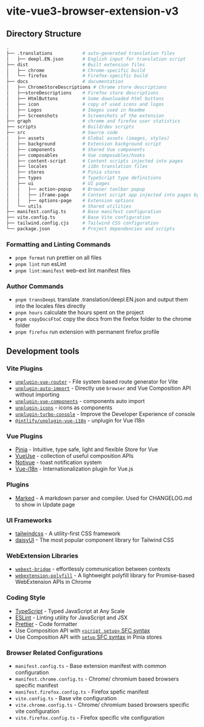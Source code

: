 # vite-vue3-browser-extension-v3


## Directory Structure

```bash
.
├── .translations           # auto-generated translation files
│   ├── deepl.EN.json       # English input for translation script
├── dist                    # Built extension files
│   ├── chrome              # Chrome-specific build
│   └── firefox             # Firefox-specific build
├── docs                    # documentation
│   ├── ChromeStoreDescriptions # Chrome store descriptions
│   ├──storeDescriptions    # Firefox store descriptions
│   ├── HtmlButtons         # Some downloaded html buttons
│   ├── icon                # copy of used icons and logos
│   ├── Logos               # Images used in Readme
│   ├── Screenshots         # Screenshots of the extension
├── graph                   # chrome and firefox user statistics
├── scripts                 # Build/dev scripts
├── src                     # Source code
│   ├── assets              # Global assets (images, styles)
│   ├── background          # Extension background script
│   ├── components          # Shared Vue components
│   ├── composables         # Vue composables/hooks
│   ├── content-script      # Content scripts injected into pages
│   ├── locales             # i18n translation files
│   ├── stores              # Pinia stores
│   ├── types               # TypeScript type definitions
│   ├── ui                  # UI pages
│   │   ├── action-popup    # Browser toolbar popup
│   │   ├── iframe-page     # Content script app injected into pages by content script
│   │   ├── options-page    # Extension options
│   └── utils               # Shared utilities
├── manifest.config.ts      # Base manifest configuration
├── vite.config.ts          # Base Vite configuration
├── tailwind.config.cjs     # Tailwind CSS configuration
└── package.json            # Project dependencies and scripts
```

### Formatting and Linting Commands

- ```pnpm format``` run prettier on all files 
- ```pnpm lint``` run esLint
- ```pnpm lint:manifest``` web-ext lint manifest files

### Author Commands

- ```pnpm transDeepL``` translate .translation/deepl.EN.json and output them into the locales files directly
- ```pnpm hours``` calculate the hours spent on the project
- ```pnpm copyDocsFtoC``` copy the docs from the firefox folder to the chrome folder
- ```pnpm firefox``` run extension with permanent firefox profile


## Development tools

### Vite Plugins

- [`unplugin-vue-router`](https://github.com/posva/unplugin-vue-router) - File system based route generator for Vite
- [`unplugin-auto-import`](https://github.com/antfu/unplugin-auto-import) - Directly use `browser` and Vue Composition API without importing
- [`unplugin-vue-components`](https://github.com/antfu/vite-plugin-components) - components auto import
- [`unplugin-icons`](https://github.com/antfu/unplugin-icons) - icons as components
- [`unplugin-turbo-console`](https://github.com/unplugin/unplugin-turbo-console) - Improve the Developer Experience of console
- [`@intlify/unplugin-vue-i18n`](https://github.com/intlify/bundle-tools/tree/main/packages/unplugin-vue-i18n) - unplugin for Vue I18n

### Vue Plugins

- [Pinia](https://pinia.vuejs.org/) - Intuitive, type safe, light and flexible Store for Vue
- [VueUse](https://github.com/antfu/vueuse) - collection of useful composition APIs
- [Notivue](https://github.com/smastrom/notivue) - toast notification system
- [Vue-i18n](https://kazupon.github.io/vue-i18n/) - Internationalization plugin for Vue.js

### Plugins

- [Marked](https://github.com/markedjs/marked) - A markdown parser and compiler. Used for CHANGELOG.md to show in Update page

### UI Frameworks

- [tailwindcss](https://tailwindcss.com) - A utility-first CSS framework
- [daisyUI](https://daisyui.com/) - The most popular component library for Tailwind CSS

### WebExtension Libraries

- [`webext-bridge`](https://github.com/zikaari/webext-bridge) - effortlessly communication between contexts
- [`webextension-polyfill`](https://github.com/mozilla/webextension-polyfill) - A lightweight polyfill library for Promise-based WebExtension APIs in Chrome

### Coding Style

- [TypeScript](https://www.typescriptlang.org/) - Typed JavaScript at Any Scale
- [ESLint](https://eslint.org/) - Linting utility for JavaScript and JSX
- [Prettier](https://prettier.io/) - Code formatter
- Use Composition API with [`<script setup>` SFC syntax](https://github.com/vuejs/rfcs/pull/227)
- Use Composition API with [`setup` SFC syntax](https://pinia.vuejs.org/cookbook/composables.html#Setup-Stores) in Pinia stores

### Browser Related Configurations

- `manifest.config.ts` - Base extension manifest with common configuration
- `manifest.chrome.config.ts` - Chrome/ chromium based browsers specific manifest
- `manifest.firefox.config.ts` - Firefox spefic manifest
- `vite.config.ts` - Base vite configuration
- `vite.chrome.config.ts` - Chrome/ chromium based browsers specific vite configuration
- `vite.firefox.config.ts` - Firefox specific vite configuration
